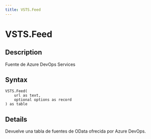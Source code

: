 ```yaml
---
title: VSTS.Feed
---
```


# VSTS.Feed


## Description

Fuente de Azure DevOps Services


## Syntax

```powerquery
VSTS.Feed(
    url as text,
    optional options as record
) as table
```


## Details

Devuelve una tabla de fuentes de OData ofrecida por Azure DevOps.


